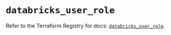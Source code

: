 # `databricks_user_role`

Refer to the Terraform Registry for docs: [`databricks_user_role`](https://registry.terraform.io/providers/databricks/databricks/1.51.0/docs/resources/user_role).
